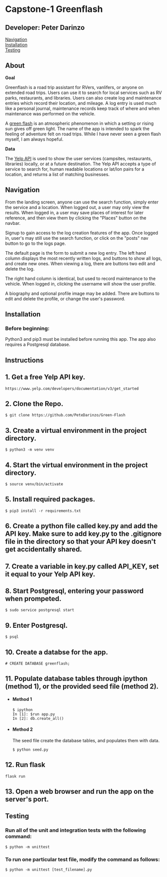 # Capstone-1 Greenflash

## Developer: Peter Darinzo

[Navigation](#navigation)  
[Installation](#installation)  
[Testing](#testing)

## About 

**Goal**

Greenflash is a road trip assistant for RVers, vanlifers, or anyone on extended road trips. Users can use it to search for local services such as RV parks, restaurants, and libraries. Users can also create log and maintenance entries which record their location, and mileage. A log entry is used much like a personal journal, maintenance records keep track of where and when maintenance was performed on the vehicle.

A [green flash](https://en.wikipedia.org/wiki/Green_flash) is an atmospheric phenomenon in which a setting or rising sun gives off green light. The name of the app is intended to spark the feeling of adventure felt on road trips. While I have never seen a green flash myself, I am always hopeful.


**Data** 

  The [Yelp API](https://www.yelp.com/developers/documentation/v3) is used to show the user services (campsites, restaurants, libraries) locally, or at a future destination. The Yelp API accepts a type of service to search for, human readable locations or lat/lon pairs for a location, and returns a list of matching businesses.

## Navigation

From the landing screen, anyone can use the search function, simply enter the service and a location. When logged out, a user may only view the results. When logged in, a user may save places of interest for later reference, and then view them by clicking the "Places" button on the navbar.

Signup to gain access to the log creation features of the app. Once logged in, user's may still use the search function, or click on the "posts" nav button to go to the logs page. 

The default page is the form to submit a new log entry. The left hand column displays the most recently written logs, and buttons to show all logs, and create new ones. When viewing a log, there are buttons two edit and delete the log. 

The right hand column is identical, but used to record maintenance to the vehicle. When logged in, clicking the username will show the user profile.

A biography and optional profile image may be added. There are buttons to edit and delete the profile, or change the user's password.

## Installation

### Before beginning:
Python3 and pip3 must be installed before running this app. The app also requires a Postgresql database.

## Instructions

## 1. Get a free Yelp API key.
```
https://www.yelp.com/developers/documentation/v3/get_started
```

## 2. Clone the Repo.
```
$ git clone https://github.com/PeteDarinzo/Green-Flash
```

## 3. Create a virtual environment in the project directory.
```
$ python3 -m venv venv
```

## 4. Start the virtual environment in the project directory.
```
$ source venv/bin/activate
```

## 5. Install required packages.
```
$ pip3 install -r requirements.txt
```

## 6. Create a python file called key.py and add the API key. **Make sure to add key.py to the .gitignore file in the directory so that your API key doesn't get accidentally shared.**<br/>
## 7. Create a variable in key.py called API_KEY, set it equal to your Yelp API key.<br/>
## 8. Start Postgresql, entering your password when prompeted.
```
$ sudo service postgresql start
```

## 9. Enter Postgresql.
```
$ psql
```

## 10. Create a databse for the app.
```
# CREATE DATABASE greenflash;
```

## 11. Populate database tables through ipython (method 1), or the provided seed file (method 2).

 - #### Method 1
   ```
   $ ipython
   In [1]: $run app.py
   In [2]: db.create_all()
   ```

- #### Method 2
   The seed file create the database tables, and populates them with data.
   ```
   $ python seed.py
   ```

## 12. Run flask
```
flask run
```

## 13. Open a web browser and run the app on the server's port.

## Testing

### Run all of the unit and integration tests with the following command:
```
$ python -m unittest
```

### To run one particular test file, modify the command as follows:
```
$ python -m unittest [test_filename].py
```
  